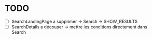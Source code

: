 # TODO

- [ ] SearchLandingPage a supprimer -> Search -> SHOW_RESULTS
- [ ] SearchDetails a découper -> mettre les conditions directement dans Search
